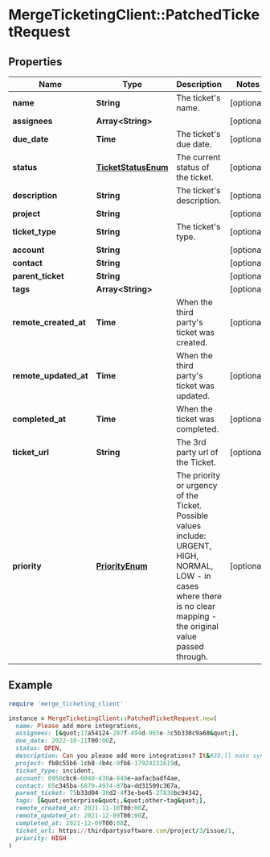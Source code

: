 # MergeTicketingClient::PatchedTicketRequest

## Properties

| Name | Type | Description | Notes |
| ---- | ---- | ----------- | ----- |
| **name** | **String** | The ticket&#39;s name. | [optional] |
| **assignees** | **Array&lt;String&gt;** |  | [optional] |
| **due_date** | **Time** | The ticket&#39;s due date. | [optional] |
| **status** | [**TicketStatusEnum**](TicketStatusEnum.md) | The current status of the ticket. | [optional] |
| **description** | **String** | The ticket&#39;s description. | [optional] |
| **project** | **String** |  | [optional] |
| **ticket_type** | **String** | The ticket&#39;s type. | [optional] |
| **account** | **String** |  | [optional] |
| **contact** | **String** |  | [optional] |
| **parent_ticket** | **String** |  | [optional] |
| **tags** | **Array&lt;String&gt;** |  | [optional] |
| **remote_created_at** | **Time** | When the third party&#39;s ticket was created. | [optional] |
| **remote_updated_at** | **Time** | When the third party&#39;s ticket was updated. | [optional] |
| **completed_at** | **Time** | When the ticket was completed. | [optional] |
| **ticket_url** | **String** | The 3rd party url of the Ticket. | [optional] |
| **priority** | [**PriorityEnum**](PriorityEnum.md) | The priority or urgency of the Ticket. Possible values include: URGENT, HIGH, NORMAL, LOW - in cases where there is no clear mapping - the original value passed through. | [optional] |

## Example

```ruby
require 'merge_ticketing_client'

instance = MergeTicketingClient::PatchedTicketRequest.new(
  name: Please add more integrations,
  assignees: [&quot;17a54124-287f-494d-965e-3c5b330c9a68&quot;],
  due_date: 2022-10-11T00:00Z,
  status: OPEN,
  description: Can you please add more integrations? It&#39;ll make syncing data much easier!,
  project: fb8c55b6-1cb8-4b4c-9fb6-17924231619d,
  ticket_type: incident,
  account: 0958cbc6-6040-430a-848e-aafacbadf4ae,
  contact: 65c345ba-6870-4974-87ba-dd31509c367a,
  parent_ticket: 75b33d04-30d2-4f3e-be45-27838bc94342,
  tags: [&quot;enterprise&quot;,&quot;other-tag&quot;],
  remote_created_at: 2021-11-10T00:00Z,
  remote_updated_at: 2021-12-09T00:00Z,
  completed_at: 2021-12-09T00:00Z,
  ticket_url: https://thirdpartysoftware.com/project/3/issue/1,
  priority: HIGH
)
```

